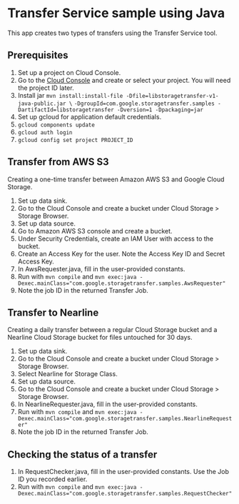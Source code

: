 # Transfer Service sample using Java

This app creates two types of transfers using the Transfer Service tool.

## Prerequisites

1. Set up a project on Cloud Console.
  1. Go to the [Cloud Console](https://cloud.google.com/console) and create or select your project.
     You will need the project ID later.
1. Install jar
   `mvn install:install-file -Dfile=libstoragetransfer-v1-java-public.jar \`
   `-DgroupId=com.google.storagetransfer.samples -DartifactId=libstoragetransfer -Dversion=1 -Dpackaging=jar`
1. Set up gcloud for application default credentials.
  1. `gcloud components update`
  1. `gcloud auth login`
  1. `gcloud config set project PROJECT_ID`

## Transfer from AWS S3

Creating a one-time transfer between Amazon AWS S3 and Google Cloud Storage.
1. Set up data sink.
  1. Go to the Cloud Console and create a bucket under Cloud Storage > Storage Browser.
1. Set up data source.
  1. Go to Amazon AWS S3 console and create a bucket.
  1. Under Security Credentials, create an IAM User with access to the bucket.
  1. Create an Access Key for the user. Note the Access Key ID and Secret Access Key.
1. In AwsRequester.java, fill in the user-provided constants.
1. Run with `mvn compile` and
   `mvn exec:java -Dexec.mainClass="com.google.storagetransfer.samples.AwsRequester"`
  1. Note the job ID in the returned Transfer Job.

## Transfer to Nearline

Creating a daily transfer between a regular Cloud Storage bucket and a Nearline
Cloud Storage bucket for files untouched for 30 days.
1. Set up data sink.
  1. Go to the Cloud Console and create a bucket under Cloud Storage > Storage Browser.
  1. Select Nearline for Storage Class.
1. Set up data source.
  1. Go to the Cloud Console and create a bucket under Cloud Storage > Storage Browser.
1. In NearlineRequester.java, fill in the user-provided constants.
1. Run with `mvn compile` and
   `mvn exec:java -Dexec.mainClass="com.google.storagetransfer.samples.NearlineRequester"`
  1. Note the job ID in the returned Transfer Job.

## Checking the status of a transfer

1. In RequestChecker.java, fill in the user-provided constants. Use the Job ID you recorded earlier.
1. Run with `mvn compile` and
   `mvn exec:java -Dexec.mainClass="com.google.storagetransfer.samples.RequestChecker"`

